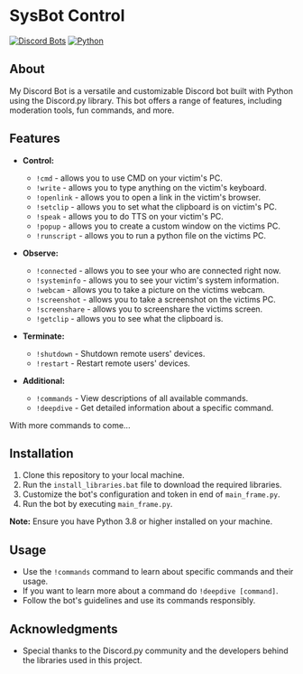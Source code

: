 # SysBot Control

[![Discord Bots](https://img.shields.io/badge/Discord-Bot-blue.svg)](https://discord.com/)
[![Python](https://img.shields.io/badge/Python-3.8%2B-brightgreen)](https://www.python.org/)

## About

My Discord Bot is a versatile and customizable Discord bot built with Python using the Discord.py library. This bot offers a range of features, including moderation tools, fun commands, and more.

## Features

- **Control:**
  - `!cmd` - allows you to use CMD on your victim's PC.
  - `!write` - allows you to type anything on the victim's keyboard.
  - `!openlink` - allows you to open a link in the victim's browser.
  - `!setclip` - allows you to set what the clipboard is on victim's PC.
  - `!speak` - allows you to do TTS on your victim's PC.
  - `!popup` - allows you to create a custom window on the victims PC.
  - `!runscript` - allows you to run a python file on the victims PC.

- **Observe:**
  - `!connected` - allows you to see your who are connected right now.
  - `!systeminfo` - allows you to see your victim's system information.
  - `!webcam` - allows you to take a picture on the victims webcam.
  - `!screenshot` - allows you to take a screenshot on the victims PC.
  - `!screenshare` - allows you to screenshare the victims screen.
  - `!getclip` - allows you to see what the clipboard is.

- **Terminate:**
  - `!shutdown` - Shutdown remote users' devices.
  - `!restart` - Restart remote users' devices.

- **Additional:**
  - `!commands` - View descriptions of all available commands.
  - `!deepdive` - Get detailed information about a specific command.
 

With more commands to come...

## Installation

1. Clone this repository to your local machine.
2. Run the `install_libraries.bat` file to download the required libraries.
3. Customize the bot's configuration and token in end of `main_frame.py`.
4. Run the bot by executing `main_frame.py`.

**Note:** Ensure you have Python 3.8 or higher installed on your machine.

## Usage

- Use the `!commands` command to learn about specific commands and their usage.
- If you want to learn more about a command do `!deepdive [command]`.
- Follow the bot's guidelines and use its commands responsibly.

## Acknowledgments

- Special thanks to the Discord.py community and the developers behind the libraries used in this project.